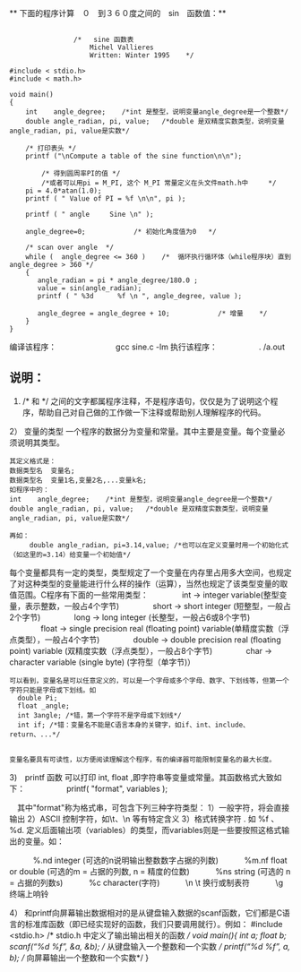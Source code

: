 ** 下面的程序计算　０　到３６０度之间的　sin　函数值：**
```

                /*   sine 函数表             
                    Michel Vallieres     
                    Written: Winter 1995    */

#include < stdio.h>
#include < math.h>

void main()
{
    int    angle_degree;    /*int 是整型，说明变量angle_degree是一个整数*/
    double angle_radian, pi, value;   /*double 是双精度实数类型，说明变量angle_radian, pi, value是实数*/

    /* 打印表头 */
    printf ("\nCompute a table of the sine function\n\n");

        /* 得到圆周率PI的值 */
        /*或者可以用pi = M_PI, 这个 M_PI 常量定义在头文件math.h中     */
    pi = 4.0*atan(1.0);
    printf ( " Value of PI = %f \n\n", pi );

    printf ( " angle     Sine \n" );

    angle_degree=0;            /* 初始化角度值为0   */

    /* scan over angle  */
    while (  angle_degree <= 360 )    /*  循环执行循环体（while程序块）直到angle_degree > 360 */
    {
       angle_radian = pi * angle_degree/180.0 ;
       value = sin(angle_radian);
       printf ( " %3d      %f \n ", angle_degree, value );

       angle_degree = angle_degree + 10;            /* 增量    */
    }
}
```

编译该程序：
　　　　
　　　gcc sine.c -lm
 执行该程序：　
　　　　. /a.out
    
## 说明：
   
   1)  /*  和 */ 之间的文字都属程序注释，不是程序语句，仅仅是为了说明这个程序，帮助自己对自己做的工作做一下注释或帮助别人理解程序的代码。

  2） 变量的类型
    一个程序的数据分为变量和常量。其中主要是变量。每个变量必须说明其类型。
       
    其定义格式是：
    数据类型名  变量名;
    数据类型名  变量1名,变量2名,...变量k名;    
    如程序中的：
    int    angle_degree;    /*int 是整型，说明变量angle_degree是一个整数*/
    double angle_radian, pi, value;   /*double 是双精度实数类型，说明变量angle_radian, pi, value是实数*/ 
    
    再如：
         double angle_radian, pi=3.14,value; /*也可以在定义变量时用一个初始化式（如这里的=3.14）给变量一个初始值*/
         
     
   每个变量都具有一定的类型，类型规定了一个变量在内存里占用多大空间，也规定了对这种类型的变量能进行什么样的操作（运算），当然也规定了该类型变量的取值范围。C程序有下面的一些常用类型：
　　　　int    -> integer variable(整型变量，表示整数，一般占4个字节)
　　　　short  -> short integer (短整型，一般占2个字节)
　　　　long   -> long integer (长整型，一般占6或8个字节)
　　　　float  -> single precision real (floating point) variable(单精度实数（浮点类型），一般占4个字节)
　　　　double -> double precision real (floating point) variable (双精度实数（浮点类型），一般占8个字节)
　　　　char   -> character variable (single byte) (字符型（单字节)）

    可以看到，变量名是可以任意定义的，可以是一个字母或多个字母、数字、下划线等，但第一个字符只能是字母或下划线。如
      double Pi;
      float _angle;
      int 3angle; /*错，第一个字符不是字母或下划线*/
      int if; /*错：变量名不能是C语言本身的关键字，如if、int、include、return、...*/ 
    
    
    变量名要具有可读性，以方便阅读理解这个程序，有的编译器可能限制变量名的最大长度。

3)　printf 函数 可以打印 int, float ,即字符串等变量或常量。其函数格式大致如下：
　　　　　printf( "format", variables );

　其中"format"称为格式串，可包含下列三种字符类型：
   1）一般字符，将会直接输出
   2）ASCII 控制字符，如\t、\n 等有特定含义
   3）格式转换字符 . 如 %f 、%d. 定义后面输出项（variables）的类型，而variables则是一些要按照这格式输出的变量。如：

　　　%.nd    integer (可选的n说明输出整数数字占据的列数)
　　　%m.nf    float or double (可选的m = 占据的列数,
                   n = 精度的位数)
　　　%ns    string (可选的 n = 占据的列数s)
　　　%c        character(字符)
　　　\n \t     换行或制表符
　　　\g    终端上响铃


 4） 和printf向屏幕输出数据相对的是从键盘输入数据的scanf函数，它们都是C语言的标准库函数（即已经实现好的函数，我们只要调用就行）。例如：
      #include <stdio.h>   /* stdio.h 中定义了输出输出相关的函数 */
      void main(){
         int a; float b;
         scanf(“%d %f”, &a, &b); /* 从键盘输入一个整数和一个实数 */
         printf(“%d %f”, a, b);  /* 向屏幕输出一个整数和一个实数*/
      }

 
 
 
